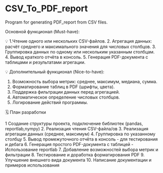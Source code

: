 # CSV_To_PDF_report
Program for generating PDF_report from CSV files. 

Основной функционал (Must-have):

💡 1.Чтение одного или нескольких CSV-файлов.
2. Агрегация данных: расчёт среднего и максимального значения для числовых столбцов.
3. Группировка данных по одному или нескольким указанным столбцам.
4. Вывод краткого отчёта в консоль.
5. Генерация PDF-документа с таблицами и результатами агрегации.

💡 Дополнительный функционал (Nice-to-have):
1. Возможность выбора метрик: среднее, максимум, медиана, сумма.
2. Форматирование таблиц в PDF (шрифты, цвета).
3. Поддержка фильтрации данных перед агрегацией.
4. Автоматическое определение числовых столбцов.
5. Логирование действий программы.

🗓️ План разработки

1 Создание структуры проекта, подключение библиотек (pandas, reportlab,nympy) 
2. Реализация чтения CSV-файла/ов
3. Реализация агрегации данных (среднее, максимум)
4. Группировка по указанному столбцу
5. Вывод промежуточного отчёта в консоль - для тестирования и дебага
6. Генерация простого PDF-документа с таблицей - Использование reportlab
7. Добавление возможностей выбора метрик и фильтрации
8. Тестирование и доработка форматирования PDF
9. Улучшение внешнего вида документа
10. Написание документации и примеров использования
